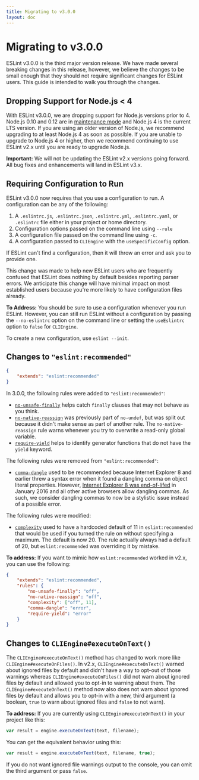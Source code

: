 ```yaml
---
title: Migrating to v3.0.0
layout: doc
---
```

<!-- Note: No pull requests accepted for this file. See README.md in the root directory for details. -->

# Migrating to v3.0.0

ESLint v3.0.0 is the third major version release. We have made several breaking changes in this release, however, we believe the changes to be small enough that they should not require significant changes for ESLint users. This guide is intended to walk you through the changes.

## Dropping Support for Node.js < 4

With ESLint v3.0.0, we are dropping support for Node.js versions prior to 4. Node.js 0.10 and 0.12 are in [maintenance mode](https://github.com/nodejs/LTS) and Node.js 4 is the current LTS version. If you are using an older version of Node.js, we recommend upgrading to at least Node.js 4 as soon as possible. If you are unable to upgrade to Node.js 4 or higher, then we recommend continuing to use ESLint v2.x until you are ready to upgrade Node.js.

**Important:** We will not be updating the ESLint v2.x versions going forward. All bug fixes and enhancements will land in ESLint v3.x.

## Requiring Configuration to Run

ESLint v3.0.0 now requires that you use a configuration to run. A configuration can be any of the following:

1. A `.eslintrc.js`, `.eslintrc.json`, `.eslintrc.yml`, `.eslintrc.yaml`, or `.eslintrc` file either in your project or home directory.
2. Configuration options passed on the command line using `--rule`
3. A configuration file passed on the command line using `-c`.
4. A configuration passed to `CLIEngine` with the `useSpecificConfig` option.

If ESLint can't find a configuration, then it will throw an error and ask you to provide one.

This change was made to help new ESLint users who are frequently confused that ESLint does nothing by default besides reporting parser errors. We anticipate this change will have minimal impact on most established users because you're more likely to have configuration files already.

**To Address:** You should be sure to use a configuration whenever you run ESLint. However, you can still run ESLint without a configuration by passing the `--no-eslintrc` option on the command line or setting the `useEslintrc` option to `false` for `CLIEngine`.

To create a new configuration, use `eslint --init`.

## Changes to `"eslint:recommended"`

```json
{
    "extends": "eslint:recommended"
}
```

In 3.0.0, the following rules were added to `"eslint:recommended"`:

* [`no-unsafe-finally`](http://eslint.org/docs/rules/no-unsafe-finally) helps catch `finally` clauses that may not behave as you think.
* [`no-native-reassign`](http://eslint.org/docs/rules/no-native-reassign) was previously part of `no-undef`, but was split out because it didn't make sense as part of another rule. The `no-native-reassign` rule warns whenever you try to overwrite a read-only global variable.
* [`require-yield`](http://eslint.org/docs/rules/require-yield) helps to identify generator functions that do not have the `yield` keyword.

The following rules were removed from `"eslint:recommended"`:

* [`comma-dangle`](http://eslint.org/docs/rules/comma-dangle) used to be recommended because Internet Explorer 8 and earlier threw a syntax error when it found a dangling comma on object literal properties. However, [Internet Explorer 8 was end-of-lifed](https://www.microsoft.com/en-us/WindowsForBusiness/End-of-IE-support) in January 2016 and all other active browsers allow dangling commas. As such, we consider dangling commas to now be a stylistic issue instead of a possible error.

The following rules were modified:

* [`complexity`](http://eslint.org/docs/rules/complexity) used to have a hardcoded default of 11 in `eslint:recommended` that would be used if you turned the rule on without specifying a maximum. The default is now 20. The rule actually always had a default of 20, but `eslint:recommended` was overriding it by mistake.

**To address:** If you want to mimic how `eslint:recommended` worked in v2.x, you can use the following:

```json
{
    "extends": "eslint:recommended",
    "rules": {
        "no-unsafe-finally": "off",
        "no-native-reassign": "off",
        "complexity": ["off", 11],
        "comma-dangle": "error",
        "require-yield": "error"
    }
}
```

## Changes to `CLIEngine#executeOnText()`

The `CLIEngine#executeOnText()` method has changed to work more like `CLIEngine#executeOnFiles()`. In v2.x, `CLIEngine#executeOnText()` warned about ignored files by default and didn't have a way to opt-out of those warnings whereas `CLIEngine#executeOnFiles()` did not warn about ignored files by default and allowed you to opt-in to warning about them. The `CLIEngine#executeOnText()` method now also does not warn about ignored files by default and allows you to opt-in with a new, third argument (a boolean, `true` to warn about ignored files and `false` to not warn).

**To address:** If you are currently using `CLIEngine#executeOnText()` in your project like this:

```js
var result = engine.executeOnText(text, filename);
```

You can get the equivalent behavior using this:

```js
var result = engine.executeOnText(text, filename, true);
```

If you do not want ignored file warnings output to the console, you can omit the third argument or pass `false`.

